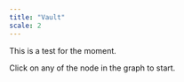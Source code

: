 ```yaml
---
title: "Vault"
scale: 2
---
```


This is a test for the moment.

Click on any of the node in the graph to start.
